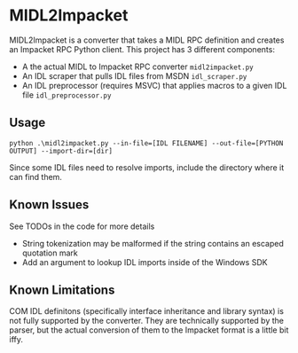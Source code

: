 # MIDL2Impacket
MIDL2Impacket is a converter that takes a MIDL RPC definition and creates an Impacket RPC Python client. This project has 3 different components:

* A the actual MIDL to Impacket RPC converter `midl2impacket.py`
* An IDL scraper that pulls IDL files from MSDN `idl_scraper.py`
* An IDL preprocessor (requires MSVC) that applies macros to a given IDL file `idl_preprocessor.py`

## Usage

`python .\midl2impacket.py --in-file=[IDL FILENAME] --out-file=[PYTHON OUTPUT] --import-dir=[dir]`

Since some IDL files need to resolve imports, include the directory where it can find them.


## Known Issues
See TODOs in the code for more details
* String tokenization may be malformed if the string contains an escaped quotation mark
* Add an argument to lookup IDL imports inside of the Windows SDK

## Known Limitations
COM IDL definitons (specifically interface inheritance and library syntax) is not fully supported by the converter. They are technically supported by the parser, but the actual conversion of them to the Impacket format is a little bit iffy.